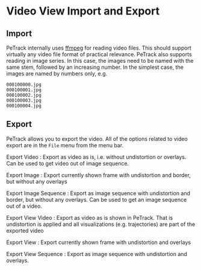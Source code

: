 # Video View Import and Export

## Import

PeTrack internally uses [ffmpeg](https://ffmpeg.org/) for reading video files. This should support virtually any video file format of practical relevance. PeTrack also supports reading in image series. In this case, the images need to be named with the same stem, followed by an increasing number. In the simplest case, the images are named by numbers only, e.g.

```
000100000.jpg
000100001.jpg
000100002.jpg
000100003.jpg
000100004.jpg
```

## Export

PeTrack allows you to export the video. All of the options related to video export are in the `File` menu from the menu bar.

Export Video
: Export as video as is, i.e. without undistortion or overlays. Can be used to get video out of image sequence.

Export Image
: Export currently shown frame with undistortion and border, but without any overlays

Export Image Sequence
: Export as image sequence with undistortion and border, but without any overlays. Can be used to get an image sequence out of a video.

Export View Video
: Export as video as is shown in PeTrack. That is undistortion is applied and all visualizations (e.g. trajectories) are part of the exported video

Export View
: Export currently shown frame with undistortion and overlays

Export View Sequence
: Export as image sequence with undistortion and overlays.
